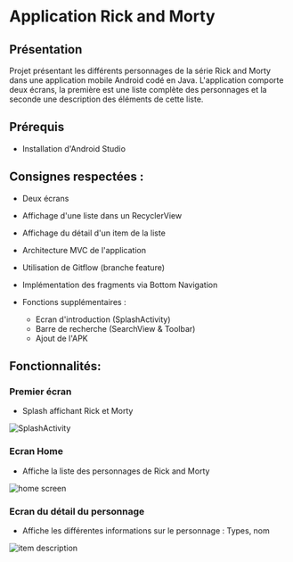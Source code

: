 # Application Rick and Morty


## Présentation
Projet présentant les différents personnages de la série Rick and Morty dans une application mobile Android codé en Java.
L'application comporte deux écrans, la première est une liste complète des personnages et la seconde une description des éléments de cette liste.


## Prérequis


- Installation d'Android Studio



## Consignes respectées : 
- Deux écrans 
- Affichage d'une liste dans un RecyclerView
- Affichage du détail d'un item de la liste
- Architecture MVC de l'application
- Utilisation de Gitflow (branche feature)
- Implémentation des fragments via Bottom Navigation

- Fonctions supplémentaires :
  
  - Ecran d'introduction (SplashActivity)
  - Barre de recherche (SearchView & Toolbar)
  - Ajout de l'APK

## Fonctionnalités: 

### Premier écran 

- Splash affichant Rick et Morty

![SplashActivity](https://user-images.githubusercontent.com/47815807/55037372-d8052400-501d-11e9-8661-4acffdd44431.jpg)


### Ecran Home 

- Affiche la liste des personnages de Rick and Morty

![home screen](https://user-images.githubusercontent.com/47815807/55037626-a80a5080-501e-11e9-92e8-872739ba8696.jpg)

### Ecran du détail du personnage

- Affiche les différentes informations sur le personnage :
  Types, nom

![item description](https://user-images.githubusercontent.com/47815807/55037750-08998d80-501f-11e9-81f4-9c8c5020ba89.jpg)






